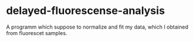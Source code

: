 # delayed-fluorescense-analysis
A programm which suppose to normalize and fit my data, which I obtained from fluorescet samples. 
